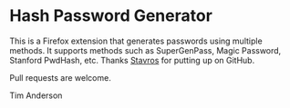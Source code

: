 Hash Password Generator
=======================

This is a Firefox extension that generates passwords using multiple methods. It supports methods such as SuperGenPass,
Magic Password, Stanford PwdHash, etc. Thanks [Stavros](https://github.com/skorokithakis) for putting up on GitHub.

Pull requests are welcome.

Tim Anderson
